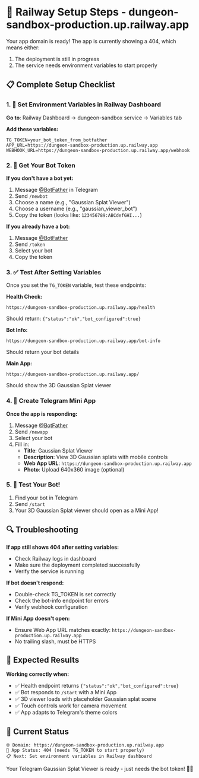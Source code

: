 # 🚀 Railway Setup Steps - dungeon-sandbox-production.up.railway.app

Your app domain is ready! The app is currently showing a 404, which means either:
1. The deployment is still in progress
2. The service needs environment variables to start properly

## 📋 Complete Setup Checklist

### 1. 🔧 Set Environment Variables in Railway Dashboard

**Go to**: Railway Dashboard → dungeon-sandbox service → Variables tab

**Add these variables:**
```
TG_TOKEN=your_bot_token_from_botfather
APP_URL=https://dungeon-sandbox-production.up.railway.app
WEBHOOK_URL=https://dungeon-sandbox-production.up.railway.app/webhook
```

### 2. 🤖 Get Your Bot Token

**If you don't have a bot yet:**
1. Message [@BotFather](https://t.me/botfather) in Telegram
2. Send `/newbot`
3. Choose a name (e.g., "Gaussian Splat Viewer")
4. Choose a username (e.g., "gaussian_viewer_bot")
5. Copy the token (looks like: `123456789:ABCdefGHI...`)

**If you already have a bot:**
1. Message [@BotFather](https://t.me/botfather)
2. Send `/token`
3. Select your bot
4. Copy the token

### 3. ✅ Test After Setting Variables

Once you set the `TG_TOKEN` variable, test these endpoints:

**Health Check:**
```
https://dungeon-sandbox-production.up.railway.app/health
```
Should return: `{"status":"ok","bot_configured":true}`

**Bot Info:**
```
https://dungeon-sandbox-production.up.railway.app/bot-info
```
Should return your bot details

**Main App:**
```
https://dungeon-sandbox-production.up.railway.app/
```
Should show the 3D Gaussian Splat viewer

### 4. 📱 Create Telegram Mini App

**Once the app is responding:**
1. Message [@BotFather](https://t.me/botfather)
2. Send `/newapp`
3. Select your bot
4. Fill in:
   - **Title**: Gaussian Splat Viewer
   - **Description**: View 3D Gaussian splats with mobile controls
   - **Web App URL**: `https://dungeon-sandbox-production.up.railway.app`
   - **Photo**: Upload 640x360 image (optional)

### 5. 🎉 Test Your Bot!

1. Find your bot in Telegram
2. Send `/start`
3. Your 3D Gaussian Splat viewer should open as a Mini App!

## 🔍 Troubleshooting

**If app still shows 404 after setting variables:**
- Check Railway logs in dashboard
- Make sure the deployment completed successfully
- Verify the service is running

**If bot doesn't respond:**
- Double-check TG_TOKEN is set correctly
- Check the bot-info endpoint for errors
- Verify webhook configuration

**If Mini App doesn't open:**
- Ensure Web App URL matches exactly: `https://dungeon-sandbox-production.up.railway.app`
- No trailing slash, must be HTTPS

## 🎯 Expected Results

**Working correctly when:**
- ✅ Health endpoint returns `{"status":"ok","bot_configured":true}`
- ✅ Bot responds to `/start` with a Mini App
- ✅ 3D viewer loads with placeholder Gaussian splat scene
- ✅ Touch controls work for camera movement
- ✅ App adapts to Telegram's theme colors

## 🚨 Current Status

```
🌐 Domain: https://dungeon-sandbox-production.up.railway.app
🔄 App Status: 404 (needs TG_TOKEN to start properly)
📋 Next: Set environment variables in Railway dashboard
```

Your Telegram Gaussian Splat Viewer is ready - just needs the bot token! 🤖✨
